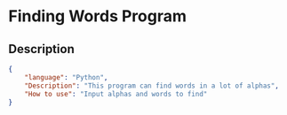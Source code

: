 # Finding Words Program

## Description
```JSON
{
    "language": "Python",
    "Description": "This program can find words in a lot of alphas",
    "How to use": "Input alphas and words to find"
}
```